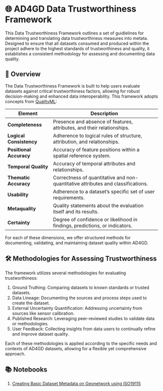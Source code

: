 # 🌐 AD4GD Data Trustworthiness Framework

This Data Trustworthiness Framework outlines a set of guidlelines for determining and translating data trustworthiness measures into metata. Designed to ensure that all datasets consumed and produced within the project adhere to the highest standards of trustworthiness and quality, it establishes a consistent methodology for assessing and documenting data quality.

## 📜 Overview

The Data Trustworthiness Framework is built to help users evaluate datasets against critical trustworthiness factors, allowing for robust decision-making and enhanced data interoperability. This framework adopts concepts from [QualityML](https://www.qualityml.org/):

| Element               | Description                                                                                      |
|-----------------------|--------------------------------------------------------------------------------------------------|
| **Completeness**      | Presence and absence of features, attributes, and their relationships.                          |
| **Logical Consistency** | Adherence to logical rules of structure, attribution, and relationships.                      |
| **Positional Accuracy** | Accuracy of feature positions within a spatial reference system.                               |
| **Temporal Quality**  | Accuracy of temporal attributes and relationships.                                               |
| **Thematic Accuracy** | Correctness of quantitative and non-quantitative attributes and classifications.                 |
| **Usability**         | Adherence to a dataset’s specific set of user requirements.                                      |
| **Metaquality**       | Quality statements about the evaluation itself and its results.                                  |
| **Certainty**         | Degree of confidence or likelihood in findings, predictions, or indicators.                      |

For each of these dimensions, we offer structured methods for documenting, validating, and maintaining dataset quality within AD4GD.

## 🛠️ Methodologies for Assessing Trustworthiness

The framework utilizes several methodologies for evaluating trustworthiness:

1.	Ground Truthing: Comparing datasets to known standards or trusted datasets.
2.	Data Lineage: Documenting the sources and process steps used to create the dataset.
3.	External Uncertainty Quantification: Addressing uncertainty from sources like sensor calibration.
4.	Published Research: Leveraging peer-reviewed studies to validate data or methodologies.
5.	User Feedback: Collecting insights from data users to continually refine and improve dataset quality.

Each of these methodologies is applied according to the specific needs and contexts of AD4GD datasets, allowing for a flexible yet comprehensive approach.

## 📚 Notebooks
1. [Creating Basic Dataset Metadata on Geonetwork using ISO19115](dataset_metadata_on_geonetwork/README.md)
